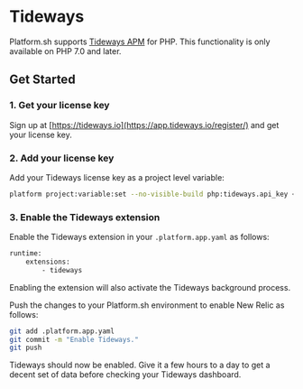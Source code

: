 # Tideways

Platform.sh supports [Tideways APM](https://tideways.io/) for PHP.  This functionality is only available on PHP 7.0 and later.

## Get Started

### 1. Get your license key

Sign up at [https://tideways.io](https://app.tideways.io/register/) and get your license key.

### 2. Add your license key

Add your Tideways license key as a project level variable:

```bash
platform project:variable:set --no-visible-build php:tideways.api_key <your-license-key>
```

### 3. Enable the Tideways extension

Enable the Tideways extension in your `.platform.app.yaml` as follows:

```bash
runtime:
    extensions:
        - tideways
```

Enabling the extension will also activate the Tideways background process.

Push the changes to your Platform.sh environment to enable New Relic as follows:

```bash
git add .platform.app.yaml
git commit -m "Enable Tideways."
git push
```

Tideways should now be enabled.  Give it a few hours to a day to get a decent set of data before checking your Tideways dashboard.
